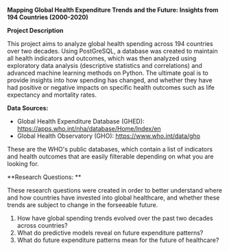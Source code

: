 **Mapping Global Health Expenditure Trends and the Future: Insights from 194 Countries (2000-2020)**

**Project Description**

This project aims to analyze global health spending across 194 countries over two decades. Using PostGreSQL, a database was created to maintain all health indicators and outcomes, which was then analyzed using exploratory data analysis (descriptive statistics and correlations) and advanced machine learning methods on Python. The ultimate goal is to provide insights into how spending has changed, and whether they have had positive or negative impacts on specific health outcomes such as life expectancy and mortality rates.

**Data Sources:**
- Global Health Expenditure Database (GHED): https://apps.who.int/nha/database/Home/Index/en
- Global Health Observatory (GHO): https://www.who.int/data/gho 

These are the WHO's public databases, which contain a list of indicators and health outcomes that are easily filterable depending on what you are looking for. 

**Research Questions: **

These research questions were created in order to better understand where and how countries have invested into global healthcare, and whether these trends are subject to change in the forseeable future. 

1. How have global spending trends evolved over the past two decades across countries?
2. What do predictive models reveal on future expenditure patterns?
3. What do future expenditure patterns mean for the future of healthcare?

